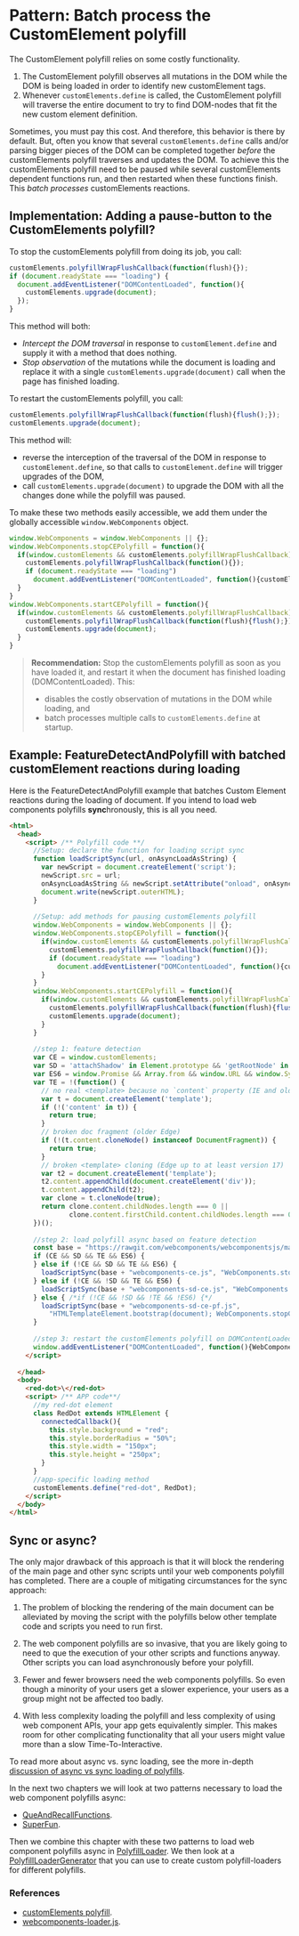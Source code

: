 # Pattern: Batch process the CustomElement polyfill
The CustomElement polyfill relies on some costly functionality.
1. The CustomElement polyfill observes all mutations in the DOM while the DOM is being 
loaded in order to identify new customElement tags.
2. Whenever `customElements.define` is called, the CustomElement 
polyfill will traverse the entire document to try to find DOM-nodes that fit the 
new custom element definition.

Sometimes, you must pay this cost. And therefore, this behavior is there by default.
But, often you know that several `customElements.define` calls and/or parsing bigger pieces 
of the DOM can be completed together *before* the customElements polyfill traverses 
and updates the DOM.
To achieve this the customElements polyfill need to be paused 
while several customElements dependent functions run, and then restarted when
these functions finish.
This *batch processes* customElements reactions.

## Implementation: Adding a pause-button to the CustomElements polyfill?
To stop the customElements polyfill from doing its job, you call:
```javascript
customElements.polyfillWrapFlushCallback(function(flush){});
if (document.readyState === "loading") {
  document.addEventListener("DOMContentLoaded", function(){
    customElements.upgrade(document);
  });
}
```
This method will both:
* *Intercept the DOM traversal* in response to `customElement.define` and 
supply it with a method that does nothing.
* *Stop observation* of the mutations while the document is loading and
replace it with a single `customElements.upgrade(document)` call when the page has finished loading.

To restart the customElements polyfill, you call:
```javascript
customElements.polyfillWrapFlushCallback(function(flush){flush();});
customElements.upgrade(document);                                     
```
This method will:
* reverse the interception of the traversal of the DOM in response to `customElement.define`,
so that calls to `customElement.define` will trigger upgrades of the DOM,
* call `customElements.upgrade(document)` to upgrade the DOM with all the changes done while
the polyfill was paused.

To make these two methods easily accessible, we add them under the globally accessible 
`window.WebComponents` object.

```javascript
window.WebComponents = window.WebComponents || {};
window.WebComponents.stopCEPolyfill = function(){
  if(window.customElements && customElements.polyfillWrapFlushCallback){
    customElements.polyfillWrapFlushCallback(function(){});
    if (document.readyState === "loading")
      document.addEventListener("DOMContentLoaded", function(){customElements.upgrade(document);});
  }
}
window.WebComponents.startCEPolyfill = function(){
  if(window.customElements && customElements.polyfillWrapFlushCallback){
    customElements.polyfillWrapFlushCallback(function(flush){flush();});
    customElements.upgrade(document);                                     
  }
}
```
> **Recommendation:** Stop the customElements polyfill as soon as you have loaded it, and 
> restart it when the document has finished loading (DOMContentLoaded). This:
> * disables the costly observation of mutations in the DOM while loading, and 
> * batch processes multiple calls to `customElements.define` at startup.

## Example: FeatureDetectAndPolyfill with batched customElement reactions during loading
Here is the FeatureDetectAndPolyfill example that 
batches Custom Element reactions during the loading of document.
If you intend to load web components polyfills **sync**hronously, this is all you need.

```html
<html>
  <head>                        
    <script> /** Polyfill code **/
      //Setup: declare the function for loading script sync
      function loadScriptSync(url, onAsyncLoadAsString) {
        var newScript = document.createElement('script');
        newScript.src = url;
        onAsyncLoadAsString && newScript.setAttribute("onload", onAsyncLoadAsString);
        document.write(newScript.outerHTML);
      }
      
      //Setup: add methods for pausing customElements polyfill
      window.WebComponents = window.WebComponents || {};
      window.WebComponents.stopCEPolyfill = function(){
        if(window.customElements && customElements.polyfillWrapFlushCallback){
          customElements.polyfillWrapFlushCallback(function(){});
          if (document.readyState === "loading")
            document.addEventListener("DOMContentLoaded", function(){customElements.upgrade(document);});
        }
      }
      window.WebComponents.startCEPolyfill = function(){
        if(window.customElements && customElements.polyfillWrapFlushCallback){
          customElements.polyfillWrapFlushCallback(function(flush){flush();});
          customElements.upgrade(document);                                     
        }
      }
    
      //step 1: feature detection
      var CE = window.customElements; 
      var SD = 'attachShadow' in Element.prototype && 'getRootNode' in Element.prototype;
      var ES6 = window.Promise && Array.from && window.URL && window.Symbol;
      var TE = !(function() {
        // no real <template> because no `content` property (IE and older browsers)
        var t = document.createElement('template');
        if (!('content' in t)) {
          return true;
        }
        // broken doc fragment (older Edge)
        if (!(t.content.cloneNode() instanceof DocumentFragment)) {
          return true;
        }
        // broken <template> cloning (Edge up to at least version 17)
        var t2 = document.createElement('template');
        t2.content.appendChild(document.createElement('div'));
        t.content.appendChild(t2);
        var clone = t.cloneNode(true);
        return clone.content.childNodes.length === 0 || 
               clone.content.firstChild.content.childNodes.length === 0;
      })();
      
      //step 2: load polyfill async based on feature detection
      const base = "https://rawgit.com/webcomponents/webcomponentsjs/master/bundles/";
      if (CE && SD && TE && ES6) {                                                          //[1]                                 
      } else if (!CE && SD && TE && ES6) {                                                   
        loadScriptSync(base + "webcomponents-ce.js", "WebComponents.stopCEPolyfill();");       
      } else if (!CE && !SD && TE && ES6) {                                                  
        loadScriptSync(base + "webcomponents-sd-ce.js", "WebComponents.stopCEPolyfill();");    
      } else { /*if (!CE && !SD && !TE && !ES6) {*/                                          
        loadScriptSync(base + "webcomponents-sd-ce-pf.js",   
          "HTMLTemplateElement.bootstrap(document); WebComponents.stopCEPolyfill();");
      }
      
      //step 3: restart the customElements polyfill on DOMContentLoaded
      window.addEventListener("DOMContentLoaded", function(){WebComponents.startCEPolyfill();});
    </script>
    
  </head>
  <body>
    <red-dot>\</red-dot>
    <script> /** APP code**/
      //my red-dot element
      class RedDot extends HTMLElement {
        connectedCallback(){
          this.style.background = "red";
          this.style.borderRadius = "50%";
          this.style.width = "150px";
          this.style.height = "250px";
        }
      }
      //app-specific loading method
      customElements.define("red-dot", RedDot);
    </script>
  </body>
</html>
```
## Sync or async?
The only major drawback of this approach is that it will block the rendering of the main page 
and other sync scripts until your web components polyfill has completed.
There are a couple of mitigating circumstances for the sync approach:

1. The problem of blocking the rendering of the main document can be alleviated 
   by moving the script with the polyfills below 
   other template code and scripts you need to run first.

2. The web component polyfills are so invasive, that you are likely going to need to que the
   execution of your other scripts and functions anyway. 
   Other scripts you can load asynchronously before your polyfill.

3. Fewer and fewer browsers need the web components polyfills. 
   So even though a minority of your users get a slower experience,
   your users as a group might not be affected too badly.

4. With less complexity loading the polyfill and less complexity of using web component APIs,
   your app gets equivalently simpler. This makes room for other complicating functionality
   that all your users might value more than a slow Time-To-Interactive.

To read more about async vs. sync loading, see the more in-depth [discussion of async vs sync loading of polyfills](Discussion_sync_vs_async_polyfilling.md).

In the next two chapters we will look at two patterns necessary to load 
the web component polyfills async:

* [QueAndRecallFunctions](Pattern5_QueAndRecallFunctions.md).
* [SuperFun](Pattern6_SuperFun.md).

Then we combine this chapter with these two patterns to load web component polyfills async in [PolyfillLoader](Pattern7_PolyfillLoader.md).
We then look at a [PolyfillLoaderGenerator](Pattern8_PolyfillLoaderGenerator.md) 
that you can use to create custom polyfill-loaders for different polyfills.

### References
* [customElements polyfill](https://github.com/webcomponents/webcomponentsjs/customElements).
* [webcomponents-loader.js](https://github.com/webcomponents/webcomponentsjs/).


<!--
TODO Exemplify "flickering layout" problems of slow customElements:
1. Lets say you have a web page with 10 different custom elements.
2. Each of these elements greatly change their size and shape and appearance once they get 
connected to the DOM. 
3. Now, if you update all these web components one by one, and 
these operations happens to be spread out across time and different frames.
4. Then your web page might completely change its appearance every time one 
of the elements gets updated, ie. 10 times or more. 
-->